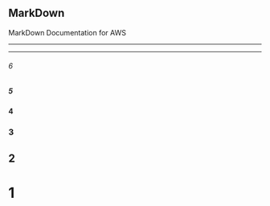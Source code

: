 ## MarkDown
MarkDown Documentation for AWS


* * *
***





######  6  ######

#####   5  #####

####   4  ####

###    3 ###

##  2   ##

#   1  #

